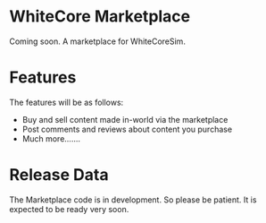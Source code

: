 # WhiteCore Marketplace
 Coming soon.  A marketplace for WhiteCoreSim.  

# Features

The features will be as follows:

* Buy and sell content made in-world via the marketplace
* Post comments and reviews about content you purchase
* Much more.......

# Release Data

The Marketplace code is in development.  So please be patient.  It is expected to be ready very soon.
